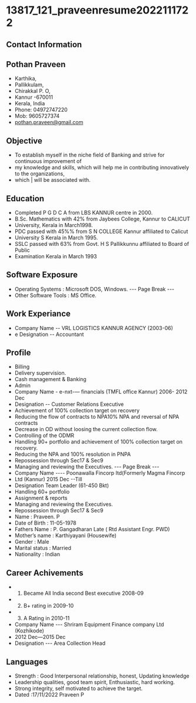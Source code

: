 # 13817_121_praveenresume2022111722

## Contact Information



## Pothan Praveen

* Karthika,
* Pallikkulam,
* Chirakkal P. O,
* Kannur -670011
* Kerala, India
* Phone: 04972747220
* Mob: 9605727374
* pothan.praveen@gmail.com


## Objective

* To establish myself in the niche field of Banking and strive for continuous improvement of
* my knowledge and skills, which will help me in contributing innovatively to the organizations,
* which | will be associated with.


## Education

* Completed P G D C A from LBS KANNUR centre in 2000.
* B.Sc. Mathematics with 42% from Jaybees College, Kannur to CALICUT
* University, Kerala in March1998.
* PDC passed with 45%% from S N COLLEGE Kannur affiliated to Calicut
* University S Kerala in March 1995.
* SSLC passed with 63% from Govt. H S Pallikkunnu affiliated to Board of Public
* Examination Kerala in March 1993


## Software Exposure

* Operating Systems : Microsoft DOS, Windows.
--- Page Break ---
* Other Software Tools : MS Office.


## Work Experiance

* Company Name -- VRL LOGISTICS KANNUR AGENCY (2003-06)
* e Designation -- Accountant


## Profile

* Billing
* Delivery supervision.
* Cash management & Banking
* Admin
* Company Name -  e-nxt-— financials (TMFL office Kannur) 2006- 2012 Dec
* Designation -- Customer Relations Executive
* Achievement of 100% collection target on recovery
* Reducing the flow of contracts to NPA10% NPA and reversal of NPA contracts
* Decrease in OD without loosing the current collection flow.
* Controlling of the ODMR
* Handling 90+ portfolio and achievement of 100% collection target on recovery.
* Reducing the NPA and 100% resolution in PNPA
* Repossession through Sec17 & Sec9
* Managing and reviewing the Executives.
--- Page Break ---
* Company Name ---- Poonawalla Fincorp Itd(Formerly Magma Fincorp
* Ltd (Kannur) 2015 Dec --Till
* Designation Team Leader (61-450 Bkt)
* Handling 60+ portfolio
* Assignment & reports
* Managing and reviewing the Executives.
* Repossession through Sec17 & Sec9
* Name : Praveen. P
* Date of Birth : 11-05-1978
* Fathers Name : P. Gangadharan Late ( Rtd Assistant Engr. PWD)
* Mother’s name : Karthiyayani (Housewife)
* Gender : Male
* Marital status : Married
* Nationality : Indian


## Career Achivements

* 1) Became All India second Best executive 2008-09
* 2) B+ rating in 2009-10
* 3) A Rating in 2010-11
* Company Name --- Shriram Equipment Finance company Ltd (Kozhikode)
* 2012 Dec—2015 Dec
* Designation --- Area Collection Head


## Languages

* Strength : Good Interpersonal relationship, honest, Updating knowledge
* Leadership qualities, good team spirit, Enthusiastic, hard working.
* Strong integrity, self motivated to achieve the target.
* Dated :17/11/2022 Praveen P

